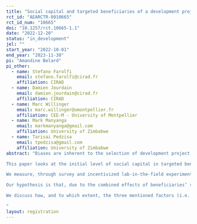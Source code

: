 ```yaml
---
title: "Social capital and targeted beneficiaries of a development project: A lab in the field experiment in rural Zimbabwe"
rct_id: "AEARCTR-0010665"
rct_id_num: "10665"
doi: "10.1257/rct.10665-1.1"
date: "2022-12-20"
status: "in_development"
jel: ""
start_year: "2022-10-01"
end_year: "2023-11-30"
pi: "Amandine Belard"
pi_other:
  - name: Stefano Farolfi
    email: stefano.farolfi@cirad.fr
    affiliation: CIRAD
  - name: Damien Jourdain
    email: damien.jourdain@cirad.fr
    affiliation: CIRAD
  - name: Marc Willinger
    email: marc.willinger@umontpellier.fr
    affiliation: CEE-M - University of Montpellier
  - name: Mark Manyanga
    email: markmanyanga@gmail.com
    affiliation: University of Zimbabwe
  - name: Tarisai Pedzisa
    email: tpedzisa@gmail.com
    affiliation: University of Zimbabwe
abstract: "Biases are inherent to the selection of development project beneficiaries. Three biases have been identified in the literature: 1) self-selection of individuals into projects, 2) the criteria of the implementation agency and 3) the intermediary/delivering agent bias.
This paper looks at the initial level of social capital in targeted beneficiaries of a development project, as it has been showed that social capital is a key ingredient for the success of development programs. 
We measure, through survey and incentivized lab-in-the-field experiments, ex-ante social capital levels in beneficiaries of a project aiming at the development of loans and savings associations in rural Zimbabwe. 
Our hypothesis is that, due to the combined effects of beneficiaries’ self-selection, targeting criteria and DAs interventions, prior to the start of the project, social capital is already higher in beneficiaries than in non-beneficiaries.   
We discuss how, and to which extent, the three mentioned factors (i.e.: self-selection, implementation agency criteria and DA intervention) can be at the origin of these differences, and provide suggestions for future research in order to better disentangle their effects.  
"
layout: registration
---
```


